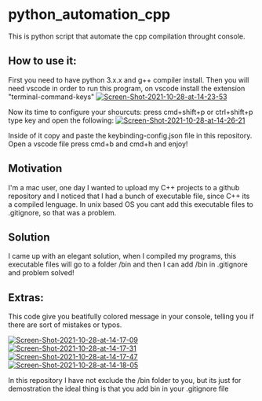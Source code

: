 # python_automation_cpp
This is python script that automate the cpp compilation throught console.

## How to use it:
First you need to have python 3.x.x and g++ compiler install. Then you will need vscode in order to run this program, on vscode install the extension "terminal-command-keys" 
<a href="https://ibb.co/fYSBZW7"><img src="https://i.ibb.co/HD21RyQ/Screen-Shot-2021-10-28-at-14-23-53.png" alt="Screen-Shot-2021-10-28-at-14-23-53" border="0"></a>

Now its time to configure your shourcuts: 
press cmd+shift+p or ctrl+shift+p type key and open the following:
<a href="https://ibb.co/vJbPS2D"><img src="https://i.ibb.co/193qkHb/Screen-Shot-2021-10-28-at-14-26-21.png" alt="Screen-Shot-2021-10-28-at-14-26-21" border="0"></a>

Inside of it copy and paste the keybinding-config.json file in this repository. 
Open a vscode file press cmd+b and cmd+h and enjoy!

## Motivation
I'm a mac user, one day I wanted to upload my C++ projects to a github repository and I noticed that I had a bunch of executable file, since C++ its a compiled lenguage. In unix based OS you cant add this executable files to .gitignore, so that was a problem. 

## Solution 
I came up with an elegant solution, when I compiled my programs, this executable files will go to a folder /bin and then I can add /bin in .gitignore and problem solved! 

## Extras: 
This code give you beatifully colored message in your console, telling you if there are sort of mistakes or typos. 

<a href="https://ibb.co/y63QJfB"><img src="https://i.ibb.co/N94yzVn/Screen-Shot-2021-10-28-at-14-17-09.png" alt="Screen-Shot-2021-10-28-at-14-17-09" border="0"></a>
<a href="https://ibb.co/Z14mx0z"><img src="https://i.ibb.co/0V4trxy/Screen-Shot-2021-10-28-at-14-17-31.png" alt="Screen-Shot-2021-10-28-at-14-17-31" border="0"></a>
<a href="https://ibb.co/8b1HV0m"><img src="https://i.ibb.co/r3DVJmQ/Screen-Shot-2021-10-28-at-14-17-47.png" alt="Screen-Shot-2021-10-28-at-14-17-47" border="0"></a>
<a href="https://ibb.co/Xb1cQWV"><img src="https://i.ibb.co/Dth0J1L/Screen-Shot-2021-10-28-at-14-18-05.png" alt="Screen-Shot-2021-10-28-at-14-18-05" border="0"></a>

In this repository I have not exclude the /bin folder to you, but its just for demostration the ideal thing is that you add bin in your .gitignore file



